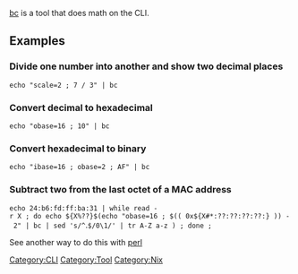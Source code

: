 [bc](bc "wikilink") is a tool that does math on the CLI.

Examples
--------

### Divide one number into another and show two decimal places

`echo "scale=2 ; 7 / 3" | bc`

### Convert decimal to hexadecimal

`echo "obase=16 ; 10" | bc`

### Convert hexadecimal to binary

`echo "ibase=16 ; obase=2 ; AF" | bc`

### Subtract two from the last octet of a MAC address

`echo 24:b6:fd:ff:ba:31 | while read -r X ; do echo ${X%??}$(echo "obase=16 ; $(( 0x${X#*:??:??:??:??:} )) - 2" | bc | sed 's/^`$.$`$/0\1/' | tr A-Z a-z ) ; done ;`

See another way to do this with [perl](perl "wikilink")

<Category:CLI> <Category:Tool> <Category:Nix>
